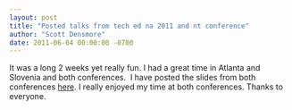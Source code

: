```yaml
---
layout: post
title: "Posted talks from tech ed na 2011 and nt conference"
author: "Scott Densmore"
date: 2011-06-04 00:00:00 -0700
---
```


It was a long 2 weeks yet really fun. I had a great time in Atlanta and Slovenia and both conferences.  I have posted the slides from both conferences [here](http://scottdensmore.typepad.com/blog/talks.html). I really enjoyed my time at both conferences. Thanks to everyone.

